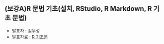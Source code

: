 ## (보강A)R 문법 기초(설치, RStudio, R Markdown, R 기초 문법)
- 발표자 : 김무성
- 발표자료 : [R 기초문](https://raw.githubusercontent.com/datergram/visual/master/part1/spA/rbasic.html)
